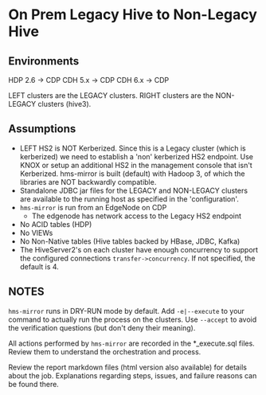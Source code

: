 # On Prem Legacy Hive to Non-Legacy Hive

## Environments

HDP 2.6 -> CDP
CDH 5.x -> CDP
CDH 6.x -> CDP

LEFT clusters are the LEGACY clusters.
RIGHT clusters are the NON-LEGACY clusters (hive3).

## Assumptions

- LEFT HS2 is NOT Kerberized.  Since this is a Legacy cluster (which is kerberized) we need to establish a 'non' kerberized HS2 endpoint.  Use KNOX or setup an additional HS2 in the management console that isn't Kerberized.  hms-mirror is built (default) with Hadoop 3, of which the libraries are NOT backwardly compatible.
- Standalone JDBC jar files for the LEGACY and NON-LEGACY clusters are available to the running host as specified in the 'configuration'.
- `hms-mirror` is run from an EdgeNode on CDP
  - The edgenode has network access to the Legacy HS2 endpoint
- No ACID tables (HDP)
- No VIEWs
- No Non-Native tables (Hive tables backed by HBase, JDBC, Kafka)
- The HiveServer2's on each cluster have enough concurrency to support the configured connections `transfer->concurrency`.  If not specified, the default is 4.

## NOTES

`hms-mirror` runs in DRY-RUN mode by default.  Add `-e|--execute` to your command to actually run the process on the clusters.  Use `--accept` to avoid the verification questions (but don't deny their meaning).

All actions performed by `hms-mirror` are recorded in the *_execute.sql files.  Review them to understand the orchestration and process.

Review the report markdown files (html version also available) for details about the job.  Explanations regarding steps, issues, and failure reasons can be found there.

